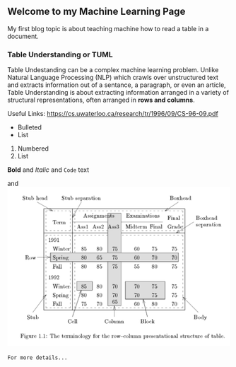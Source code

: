 ## Welcome to my Machine Learning Page
My first blog topic is about teaching machine how to read a table in a document.

### Table Understanding or TUML
Table Undestanding can be a complex machine learning problem.  Unlike Natural Language Processing (NLP) which crawls over unstructured text and extracts information out of a sentance, a paragraph, or even an article, Table Understanding is about extracting information arranged in a variety of structural representations, often arranged in **rows and columns**.


Useful Links:
https://cs.uwaterloo.ca/research/tr/1996/09/CS-96-09.pdf


- Bulleted
- List

1. Numbered
2. List

**Bold** and _Italic_ and `Code` text

and ![image](https://github.com/jcbnose/JohnChanML.github.io/blob/master/img_terminologyOfTable.png)
```
For more details...
